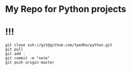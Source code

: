 # My Repo for Python projects
# !!!

```
git clone ssh://git@github.com/tpedko/python.git
git pull
git add .
git commit -m "note"
git push origin master

```
